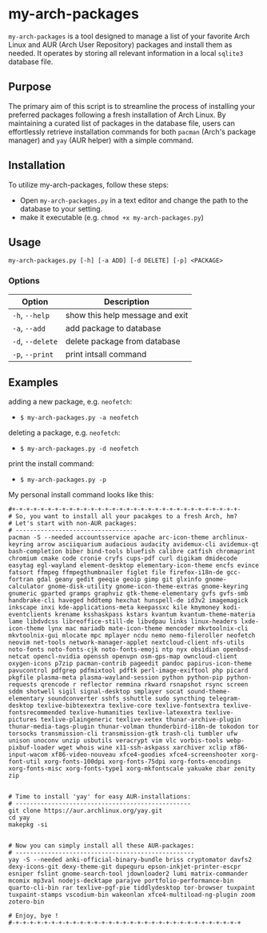 # my-arch-packages
`my-arch-packages` is a tool designed to manage a list of your favorite Arch Linux and AUR (Arch User Repository) packages and install them as needed. It operates by storing all relevant information in a local `sqlite3` database file.

## Purpose

The primary aim of this script is to streamline the process of installing your preferred packages following a fresh installation of Arch Linux. By maintaining a curated list of packages in the database file, users can effortlessly retrieve installation commands for both `pacman` (Arch's package manager) and `yay` (AUR helper) with a simple command.


## Installation
To utilize my-arch-packages, follow these steps:

- Open `my-arch-packages.py` in a text editor and change the path to the database to your setting.
- make it executable (e.g. `chmod +x my-arch-packages.py`)


## Usage

`my-arch-packages.py [-h] [-a ADD] [-d DELETE] [-p] <PACKAGE>`

### Options


| Option  | Description |
|---|---|
| `-h`, `--help`   | show this help message and exit |
| `-a`, `--add` | add package to database    |
| `-d`, `--delete` | delete package from database |
|`-p`, `--print` | print intsall command |


## Examples

adding a new package, e.g. `neofetch`:
- `$ my-arch-packages.py -a neofetch`

deleting a package, e.g. `neofetch`:
- `$ my-arch-packages.py -d neofetch`

print the install command:
- `$ my-arch-packages.py -p`

My personal install command looks like this:

```
#+-+-+-+-+-+-+-+-+-+-+-+-+-+-+-+-+-+-+-+-+-+-+-+-+-+-+-+-+-+-+-+- 
# So, you want to install all your pacakges to a fresh Arch, hm?
# Let's start with non-AUR packages:
# ----------------------------------
pacman -S --needed accountsservice apache arc-icon-theme archlinux-keyring arrow asciiquarium audacious audacity avidemux-cli avidemux-qt bash-completion biber bind-tools bluefish calibre catfish chromaprint chromium cmake code cronie cryfs cups-pdf curl digikam dmidecode easytag egl-wayland element-desktop elementary-icon-theme encfs evince fatsort ffmpeg ffmpegthumbnailer figlet file firefox-i18n-de gcc-fortran gdal geany gedit geeqie geoip gimp git glxinfo gnome-calculator gnome-disk-utility gnome-icon-theme-extras gnome-keyring gnumeric gparted gramps graphviz gtk-theme-elementary gvfs gvfs-smb handbrake-cli haveged hddtemp hexchat hunspell-de id3v2 imagemagick inkscape inxi kde-applications-meta keepassxc kile kmymoney kodi-eventclients krename ksshaskpass kstars kvantum kvantum-theme-materia lame libdvdcss libreoffice-still-de libvdpau links linux-headers lxde-icon-theme lynx mac mariadb mate-icon-theme mencoder mkvtoolnix-cli mkvtoolnix-gui mlocate mpc mplayer ncdu nemo nemo-fileroller neofetch neovim net-tools network-manager-applet nextcloud-client nfs-utils noto-fonts noto-fonts-cjk noto-fonts-emoji ntp nyx obsidian openbsd-netcat opencl-nvidia openssh openvpn osm-gps-map owncloud-client oxygen-icons p7zip pacman-contrib pageedit pandoc papirus-icon-theme pavucontrol pdfgrep pdfmixtool pdftk perl-image-exiftool php picard pkgfile plasma-meta plasma-wayland-session python python-pip python-requests qrencode r reflector remmina rkward rsnapshot rsync screen sddm shotwell sigil signal-desktop smplayer socat sound-theme-elementary soundconverter sshfs sshuttle sudo syncthing telegram-desktop texlive-bibtexextra texlive-core texlive-fontsextra texlive-fontsrecommended texlive-humanities texlive-latexextra texlive-pictures texlive-plaingeneric texlive-xetex thunar-archive-plugin thunar-media-tags-plugin thunar-volman thunderbird-i18n-de tokodon tor torsocks transmission-cli transmission-gtk trash-cli tumbler ufw unison unoconv unzip usbutils veracrypt vim vlc vorbis-tools webp-pixbuf-loader wget whois wine x11-ssh-askpass xarchiver xclip xf86-input-wacom xf86-video-nouveau xfce4-goodies xfce4-screenshooter xorg-font-util xorg-fonts-100dpi xorg-fonts-75dpi xorg-fonts-encodings xorg-fonts-misc xorg-fonts-type1 xorg-mkfontscale yakuake zbar zenity zip 
 
 
# Time to install 'yay' for easy AUR-installations: 
# -------------------------------------------------
git clone https://aur.archlinux.org/yay.git
cd yay
makepkg -si
 
 
# Now you can simply install all these AUR-packages: 
# --------------------------------------------------
yay -S --needed anki-official-binary-bundle briss cryptomator davfs2 dexy-icons-git dexy-theme-git dupeguru epson-inkjet-printer-escpr esniper fslint gnome-search-tool jdownloader2 lumi matrix-commander mcomix mp3val nodejs-decktape parajve portfolio-performance-bin quarto-cli-bin rar texlive-pgf-pie tiddlydesktop tor-browser tuxpaint tuxpaint-stamps vscodium-bin wakeonlan xfce4-multiload-ng-plugin zoom zotero-bin 
 
# Enjoy, bye ! 
#-+-+-+-+-+-+-+-+-+-+-+-+-+-+-+-+-+-+-+-+-+-+-+-+-+-+-+-+-+-+-+-+ 

```
